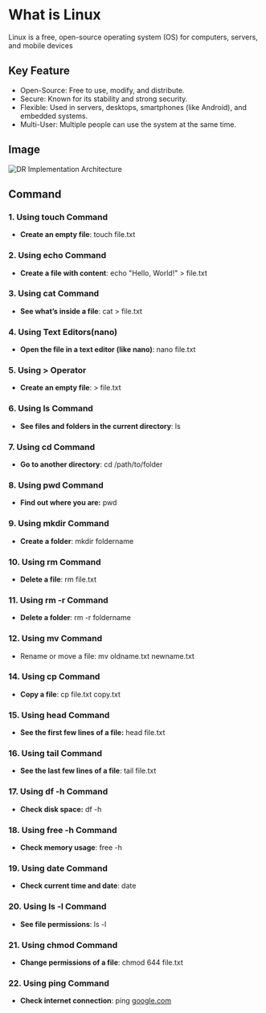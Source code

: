# What is Linux
Linux is a free, open-source operating system (OS) for computers, servers, and mobile devices
## Key Feature

- Open-Source: Free to use, modify, and distribute.
- Secure: Known for its stability and strong security.
- Flexible: Used in servers, desktops, smartphones (like Android), and embedded systems.
- Multi-User: Multiple people can use the system at the same time.

## Image

![DR Implementation Architecture](https://i.ibb.co/HH95GYW/linux-pictures-udj1znxick9zk5wz.jpg)

## Command
### **1. Using touch Command**

- **Create an empty file**: touch file.txt

### **2. Using echo Command**

- **Create a file with content**:  echo "Hello, World!" > file.txt

### **3. Using cat Command**

- **See what’s inside a file**: cat > file.txt

### **4. Using Text Editors(nano)**

- **Open the file in a text editor (like nano)**: nano file.txt

### **5. Using > Operator**

- **Create an empty file**: > file.txt

### **6. Using ls Command**

- **See files and folders in the current directory**: ls

### **7. Using cd Command**

- **Go to another directory**:  cd /path/to/folder

### **8. Using pwd Command**

- **Find out where you are:**  pwd

### 9. Using mkdir Command

- **Create a folder**:  mkdir foldername

### 10. Using rm Command

- **Delete a file**: rm file.txt

### 11. Using rm -r Command

- **Delete a folder**:  rm -r foldername

### 12. Using mv Command

- Rename or move a file: mv oldname.txt newname.txt

### 14. Using cp Command

- **Copy a file**: cp file.txt copy.txt

### 15. Using head Command

- **See the first few lines of a file:** head file.txt

### 16. Using tail Command

- **See the last few lines of a file**: tail file.txt

### 17. Using df -h Command

- **Check disk space:**  df -h

### 18. Using free -h Command

- **Check memory usage**: free -h

### 19. Using date Command

- **Check current time and date**: date

### 20. Using ls -l  Command

- **See file permissions**: ls -l

### 21. Using chmod Command

- **Change permissions of a file**:  chmod 644 file.txt

### 22. Using ping Command

- **Check internet connection**: ping [google.com](http://google.com/)
